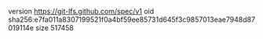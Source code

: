 version https://git-lfs.github.com/spec/v1
oid sha256:e7fa011a8307199521f0a4bf59ee85731d645f3c9857013eae7948d87019114e
size 517458
